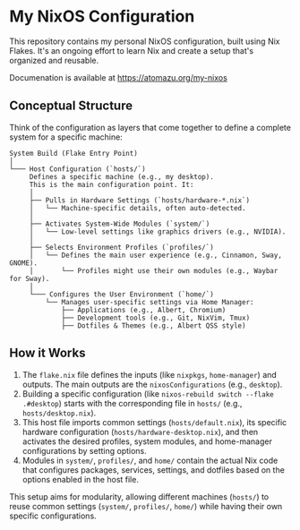 # My NixOS Configuration

This repository contains my personal NixOS configuration, built using Nix Flakes. It's an ongoing effort to learn Nix and create a setup that's organized and reusable.

Documenation is available at https://atomazu.org/my-nixos

## Conceptual Structure

Think of the configuration as layers that come together to define a complete system for a specific machine:

```
System Build (Flake Entry Point)
│
└─── Host Configuration (`hosts/`)
     Defines a specific machine (e.g., my desktop).
     This is the main configuration point. It:
     │
     ├── Pulls in Hardware Settings (`hosts/hardware-*.nix`)
     │   └── Machine-specific details, often auto-detected.
     │
     ├── Activates System-Wide Modules (`system/`)
     │   └── Low-level settings like graphics drivers (e.g., NVIDIA).
     │
     ├── Selects Environment Profiles (`profiles/`)
     │   └── Defines the main user experience (e.g., Cinnamon, Sway, GNOME).
     │       └── Profiles might use their own modules (e.g., Waybar for Sway).
     │
     └─── Configures the User Environment (`home/`)
         └── Manages user-specific settings via Home Manager:
             ├── Applications (e.g., Albert, Chromium)
             ├── Development tools (e.g., Git, NixVim, Tmux)
             ├── Dotfiles & Themes (e.g., Albert QSS style)
```

## How it Works

1.  The `flake.nix` file defines the inputs (like `nixpkgs`, `home-manager`) and outputs. The main outputs are the `nixosConfigurations` (e.g., `desktop`).
2.  Building a specific configuration (like `nixos-rebuild switch --flake .#desktop`) starts with the corresponding file in `hosts/` (e.g., `hosts/desktop.nix`).
3.  This host file imports common settings (`hosts/default.nix`), its specific hardware configuration (`hosts/hardware-desktop.nix`), and then activates the desired profiles, system modules, and home-manager configurations by setting options.
4.  Modules in `system/`, `profiles/`, and `home/` contain the actual Nix code that configures packages, services, settings, and dotfiles based on the options enabled in the host file.

This setup aims for modularity, allowing different machines (`hosts/`) to reuse common settings (`system/`, `profiles/`, `home/`) while having their own specific configurations.
